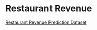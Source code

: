 # Restaurant Revenue

[Restaurant Revenue Prediction Dataset](https://www.kaggle.com/datasets/anthonytherrien/restaurant-revenue-prediction-dataset)